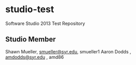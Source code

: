 studio-test
===========

Software Studio 2013 Test Repository

## Studio Member

Shawn Mueller, smueller@syr.edu, smueller1
Aaron Dodds  , amdodds@syr.edu , amd86 
